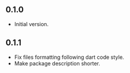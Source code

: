 ## 0.1.0

- Initial version.

## 0.1.1

- Fix files formatting following dart code style.
- Make package description shorter.

